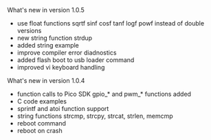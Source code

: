 What's new in version 1.0.5

- use float functions sqrtf sinf cosf tanf logf powf instead of double versions
- new string function strdup
- added string example
- improve compiler error diadnostics
- added flash boot to usb loader command
- improved vi keyboard handling

What's new in version 1.0.4

- function calls to Pico SDK gpio_* and pwm_* functions added
- C code examples
- sprintf and atoi function support
- string functions strcmp, strcpy, strcat, strlen, memcmp
- reboot command
- reboot on crash
